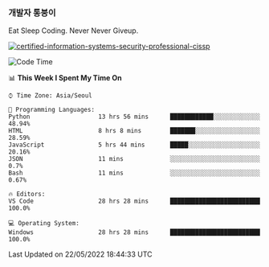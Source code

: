 ### 개발자 통붕이
Eat Sleep Coding.
Never Never Giveup.

[![certified-information-systems-security-professional-cissp](https://user-images.githubusercontent.com/44606727/157613689-acd84ec6-5f8f-4e79-89d9-a8d51f033634.png)](https://www.credly.com/badges/f394a010-85a0-450b-9136-8043af01d71c/public_url)

<!--START_SECTION:waka-->
![Code Time](http://img.shields.io/badge/Code%20Time-0%20secs-blue)

📊 **This Week I Spent My Time On** 

```text
⌚︎ Time Zone: Asia/Seoul

💬 Programming Languages: 
Python                   13 hrs 56 mins      ████████████░░░░░░░░░░░░░   48.94% 
HTML                     8 hrs 8 mins        ███████░░░░░░░░░░░░░░░░░░   28.59% 
JavaScript               5 hrs 44 mins       █████░░░░░░░░░░░░░░░░░░░░   20.16% 
JSON                     11 mins             ░░░░░░░░░░░░░░░░░░░░░░░░░   0.7% 
Bash                     11 mins             ░░░░░░░░░░░░░░░░░░░░░░░░░   0.67%

🔥 Editors: 
VS Code                  28 hrs 28 mins      █████████████████████████   100.0%

💻 Operating System: 
Windows                  28 hrs 28 mins      █████████████████████████   100.0%

```


 Last Updated on 22/05/2022 18:44:33 UTC
<!--END_SECTION:waka-->
